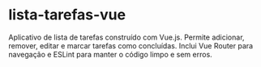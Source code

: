 # lista-tarefas-vue
Aplicativo de lista de tarefas construído com Vue.js. Permite adicionar, remover, editar e marcar tarefas como concluídas. Inclui Vue Router para navegação e ESLint para manter o código limpo e sem erros.
